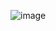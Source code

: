 ![image](https://user-images.githubusercontent.com/193318/111538573-ea824600-877d-11eb-940e-0566c7823486.png)
